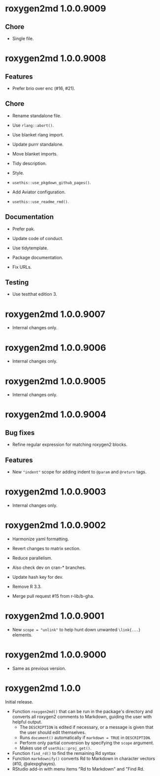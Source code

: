 <!-- NEWS.md is maintained by https://fledge.cynkra.com, contributors should not edit this file -->

# roxygen2md 1.0.0.9009

## Chore

- Single file.


# roxygen2md 1.0.0.9008

## Features

- Prefer brio over enc (#16, #21).

## Chore

- Rename standalone file.

- Use `rlang::abort()`.

- Use blanket rlang import.

- Update purrr standalone.

- Move blanket imports.

- Tidy description.

- Style.

- `usethis::use_pkgdown_github_pages()`.

- Add Aviator configuration.

- `usethis::use_readme_rmd()`.

## Documentation

- Prefer pak.

- Update code of conduct.

- Use tidytemplate.

- Package documentation.

- Fix URLs.

## Testing

- Use testthat edition 3.


# roxygen2md 1.0.0.9007

- Internal changes only.


# roxygen2md 1.0.0.9006

- Internal changes only.


# roxygen2md 1.0.0.9005

- Internal changes only.


# roxygen2md 1.0.0.9004

## Bug fixes

- Refine regular expression for matching roxygen2 blocks.

## Features

- New `"indent"` scope for adding indent to `@param` and `@return` tags.


# roxygen2md 1.0.0.9003

- Internal changes only.


# roxygen2md 1.0.0.9002

- Harmonize yaml formatting.

- Revert changes to matrix section.

- Reduce parallelism.

- Also check dev on cran-* branches.

- Update hash key for dev.

- Remove R 3.3.

- Merge pull request #15 from r-lib/b-gha.




# roxygen2md 1.0.0.9001

- New `scope = "unlink"` to help hunt down unwanted `\link{...}` elements.


# roxygen2md 1.0.0.9000

- Same as previous version.


# roxygen2md 1.0.0

Initial release.

- Function `roxygen2md()` that can be run in the package's directory and converts all roxygen2 comments to Markdown, guiding the user with helpful output.
    - The `DESCRIPTION` is edited if necessary, or a message is given that the user should edit themselves.
    - Runs `document()` automatically if `markdown = TRUE` in `DESCRIPTION`.
    - Perform only partial conversion by specifying the `scope` argument.
    - Makes use of `usethis::proj_get()`.
- Function `find_rd()` to find the remaining Rd syntax
- Function `markdownify()` converts Rd to Markdown in character vectors (#10, @alexpghayes).
- RStudio add-in with menu items "Rd to Markdown" and "Find Rd.
